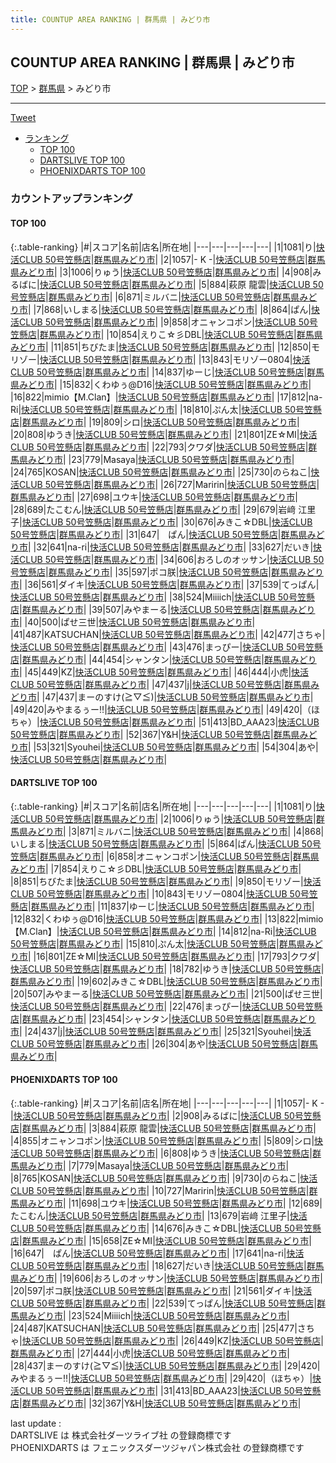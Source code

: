 ```yaml
---
title: COUNTUP AREA RANKING | 群馬県 | みどり市
---
```

## COUNTUP AREA RANKING | 群馬県 | みどり市

[TOP](/darts/rank/) > [群馬県](/darts/rank/群馬県/) > みどり市

___

<a href="https://twitter.com/share?ref_src=twsrc%5Etfw" data-text="COUNTUP AREA RANKING | 群馬県みどり市" class="twitter-share-button" data-hashtags="DARTSLIVE,PHOENIXDARTS,darts,ダーツ" data-show-count="false">Tweet</a>

* [ランキング](#カウントアップランキング)
    * [TOP 100](#top-100)
    * [DARTSLIVE TOP 100](#dartslive-top-100)
    * [PHOENIXDARTS TOP 100](#phoenixdarts-top-100)

### カウントアップランキング

#### TOP 100



{:.table-ranking}
|#|スコア|名前|店名|所在地|
|---|---|---|---|---|
|1|1081|<span class="rank-name-dl">り</span>|<a href="https://search.dartslive.com/jp/shop/31e32aeed603162ca3f63593b5358cc4">快活CLUB 50号笠懸店</a>|<a href="/darts/rank/群馬県/みどり市">群馬県みどり市</a>|
|2|1057|<span class="rank-name-pd">- K -</span>|<a href="https://vs.phoenixdarts.com/jp/shop/shopDetailInfo/s_10045?s_seq=10045">快活CLUB 50号笠懸店</a>|<a href="/darts/rank/群馬県/みどり市">群馬県みどり市</a>|
|3|1006|<span class="rank-name-dl">りゅう</span>|<a href="https://search.dartslive.com/jp/shop/31e32aeed603162ca3f63593b5358cc4">快活CLUB 50号笠懸店</a>|<a href="/darts/rank/群馬県/みどり市">群馬県みどり市</a>|
|4|908|<span class="rank-name-pd">みるばに</span>|<a href="https://vs.phoenixdarts.com/jp/shop/shopDetailInfo/s_10045?s_seq=10045">快活CLUB 50号笠懸店</a>|<a href="/darts/rank/群馬県/みどり市">群馬県みどり市</a>|
|5|884|<span class="rank-name-pd">萩原 龍雲</span>|<a href="https://vs.phoenixdarts.com/jp/shop/shopDetailInfo/s_10045?s_seq=10045">快活CLUB 50号笠懸店</a>|<a href="/darts/rank/群馬県/みどり市">群馬県みどり市</a>|
|6|871|<span class="rank-name-dl">ミルバニ</span>|<a href="https://search.dartslive.com/jp/shop/31e32aeed603162ca3f63593b5358cc4">快活CLUB 50号笠懸店</a>|<a href="/darts/rank/群馬県/みどり市">群馬県みどり市</a>|
|7|868|<span class="rank-name-dl">いしまる</span>|<a href="https://search.dartslive.com/jp/shop/31e32aeed603162ca3f63593b5358cc4">快活CLUB 50号笠懸店</a>|<a href="/darts/rank/群馬県/みどり市">群馬県みどり市</a>|
|8|864|<span class="rank-name-dl">ぱん</span>|<a href="https://search.dartslive.com/jp/shop/31e32aeed603162ca3f63593b5358cc4">快活CLUB 50号笠懸店</a>|<a href="/darts/rank/群馬県/みどり市">群馬県みどり市</a>|
|9|858|<span class="rank-name-dl">オニャンコポン</span>|<a href="https://search.dartslive.com/jp/shop/31e32aeed603162ca3f63593b5358cc4">快活CLUB 50号笠懸店</a>|<a href="/darts/rank/群馬県/みどり市">群馬県みどり市</a>|
|10|854|<span class="rank-name-dl">えりこ☆彡DBL</span>|<a href="https://search.dartslive.com/jp/shop/31e32aeed603162ca3f63593b5358cc4">快活CLUB 50号笠懸店</a>|<a href="/darts/rank/群馬県/みどり市">群馬県みどり市</a>|
|11|851|<span class="rank-name-dl">ちびたま</span>|<a href="https://search.dartslive.com/jp/shop/31e32aeed603162ca3f63593b5358cc4">快活CLUB 50号笠懸店</a>|<a href="/darts/rank/群馬県/みどり市">群馬県みどり市</a>|
|12|850|<span class="rank-name-dl">モリゾー</span>|<a href="https://search.dartslive.com/jp/shop/31e32aeed603162ca3f63593b5358cc4">快活CLUB 50号笠懸店</a>|<a href="/darts/rank/群馬県/みどり市">群馬県みどり市</a>|
|13|843|<span class="rank-name-dl">モリゾー0804</span>|<a href="https://search.dartslive.com/jp/shop/31e32aeed603162ca3f63593b5358cc4">快活CLUB 50号笠懸店</a>|<a href="/darts/rank/群馬県/みどり市">群馬県みどり市</a>|
|14|837|<span class="rank-name-dl">ゆーじ</span>|<a href="https://search.dartslive.com/jp/shop/31e32aeed603162ca3f63593b5358cc4">快活CLUB 50号笠懸店</a>|<a href="/darts/rank/群馬県/みどり市">群馬県みどり市</a>|
|15|832|<span class="rank-name-dl">くわゆぅ@D16</span>|<a href="https://search.dartslive.com/jp/shop/31e32aeed603162ca3f63593b5358cc4">快活CLUB 50号笠懸店</a>|<a href="/darts/rank/群馬県/みどり市">群馬県みどり市</a>|
|16|822|<span class="rank-name-dl">mimio【M.Clan】</span>|<a href="https://search.dartslive.com/jp/shop/31e32aeed603162ca3f63593b5358cc4">快活CLUB 50号笠懸店</a>|<a href="/darts/rank/群馬県/みどり市">群馬県みどり市</a>|
|17|812|<span class="rank-name-dl">na-Ri</span>|<a href="https://search.dartslive.com/jp/shop/31e32aeed603162ca3f63593b5358cc4">快活CLUB 50号笠懸店</a>|<a href="/darts/rank/群馬県/みどり市">群馬県みどり市</a>|
|18|810|<span class="rank-name-dl">ぷん太</span>|<a href="https://search.dartslive.com/jp/shop/31e32aeed603162ca3f63593b5358cc4">快活CLUB 50号笠懸店</a>|<a href="/darts/rank/群馬県/みどり市">群馬県みどり市</a>|
|19|809|<span class="rank-name-pd">シロ</span>|<a href="https://vs.phoenixdarts.com/jp/shop/shopDetailInfo/s_10045?s_seq=10045">快活CLUB 50号笠懸店</a>|<a href="/darts/rank/群馬県/みどり市">群馬県みどり市</a>|
|20|808|<span class="rank-name-pd">ゆうき</span>|<a href="https://vs.phoenixdarts.com/jp/shop/shopDetailInfo/s_10045?s_seq=10045">快活CLUB 50号笠懸店</a>|<a href="/darts/rank/群馬県/みどり市">群馬県みどり市</a>|
|21|801|<span class="rank-name-dl">ZE☆MI</span>|<a href="https://search.dartslive.com/jp/shop/31e32aeed603162ca3f63593b5358cc4">快活CLUB 50号笠懸店</a>|<a href="/darts/rank/群馬県/みどり市">群馬県みどり市</a>|
|22|793|<span class="rank-name-dl">クワダ</span>|<a href="https://search.dartslive.com/jp/shop/31e32aeed603162ca3f63593b5358cc4">快活CLUB 50号笠懸店</a>|<a href="/darts/rank/群馬県/みどり市">群馬県みどり市</a>|
|23|779|<span class="rank-name-pd">Masaya</span>|<a href="https://vs.phoenixdarts.com/jp/shop/shopDetailInfo/s_10045?s_seq=10045">快活CLUB 50号笠懸店</a>|<a href="/darts/rank/群馬県/みどり市">群馬県みどり市</a>|
|24|765|<span class="rank-name-pd">KOSAN</span>|<a href="https://vs.phoenixdarts.com/jp/shop/shopDetailInfo/s_10045?s_seq=10045">快活CLUB 50号笠懸店</a>|<a href="/darts/rank/群馬県/みどり市">群馬県みどり市</a>|
|25|730|<span class="rank-name-pd">のらねこ</span>|<a href="https://vs.phoenixdarts.com/jp/shop/shopDetailInfo/s_10045?s_seq=10045">快活CLUB 50号笠懸店</a>|<a href="/darts/rank/群馬県/みどり市">群馬県みどり市</a>|
|26|727|<span class="rank-name-pd">Maririn</span>|<a href="https://vs.phoenixdarts.com/jp/shop/shopDetailInfo/s_10045?s_seq=10045">快活CLUB 50号笠懸店</a>|<a href="/darts/rank/群馬県/みどり市">群馬県みどり市</a>|
|27|698|<span class="rank-name-pd">ユウキ</span>|<a href="https://vs.phoenixdarts.com/jp/shop/shopDetailInfo/s_10045?s_seq=10045">快活CLUB 50号笠懸店</a>|<a href="/darts/rank/群馬県/みどり市">群馬県みどり市</a>|
|28|689|<span class="rank-name-pd">たこむん</span>|<a href="https://vs.phoenixdarts.com/jp/shop/shopDetailInfo/s_10045?s_seq=10045">快活CLUB 50号笠懸店</a>|<a href="/darts/rank/群馬県/みどり市">群馬県みどり市</a>|
|29|679|<span class="rank-name-pd">岩﨑 江里子</span>|<a href="https://vs.phoenixdarts.com/jp/shop/shopDetailInfo/s_10045?s_seq=10045">快活CLUB 50号笠懸店</a>|<a href="/darts/rank/群馬県/みどり市">群馬県みどり市</a>|
|30|676|<span class="rank-name-pd">みきこ☆DBL</span>|<a href="https://vs.phoenixdarts.com/jp/shop/shopDetailInfo/s_10045?s_seq=10045">快活CLUB 50号笠懸店</a>|<a href="/darts/rank/群馬県/みどり市">群馬県みどり市</a>|
|31|647|<span class="rank-name-pd">　ぱん</span>|<a href="https://vs.phoenixdarts.com/jp/shop/shopDetailInfo/s_10045?s_seq=10045">快活CLUB 50号笠懸店</a>|<a href="/darts/rank/群馬県/みどり市">群馬県みどり市</a>|
|32|641|<span class="rank-name-pd">na-ri</span>|<a href="https://vs.phoenixdarts.com/jp/shop/shopDetailInfo/s_10045?s_seq=10045">快活CLUB 50号笠懸店</a>|<a href="/darts/rank/群馬県/みどり市">群馬県みどり市</a>|
|33|627|<span class="rank-name-pd">だいき</span>|<a href="https://vs.phoenixdarts.com/jp/shop/shopDetailInfo/s_10045?s_seq=10045">快活CLUB 50号笠懸店</a>|<a href="/darts/rank/群馬県/みどり市">群馬県みどり市</a>|
|34|606|<span class="rank-name-pd">おろしのオッサン</span>|<a href="https://vs.phoenixdarts.com/jp/shop/shopDetailInfo/s_10045?s_seq=10045">快活CLUB 50号笠懸店</a>|<a href="/darts/rank/群馬県/みどり市">群馬県みどり市</a>|
|35|597|<span class="rank-name-pd">ポコ朕</span>|<a href="https://vs.phoenixdarts.com/jp/shop/shopDetailInfo/s_10045?s_seq=10045">快活CLUB 50号笠懸店</a>|<a href="/darts/rank/群馬県/みどり市">群馬県みどり市</a>|
|36|561|<span class="rank-name-pd">ダイキ</span>|<a href="https://vs.phoenixdarts.com/jp/shop/shopDetailInfo/s_10045?s_seq=10045">快活CLUB 50号笠懸店</a>|<a href="/darts/rank/群馬県/みどり市">群馬県みどり市</a>|
|37|539|<span class="rank-name-pd">てっぱん</span>|<a href="https://vs.phoenixdarts.com/jp/shop/shopDetailInfo/s_10045?s_seq=10045">快活CLUB 50号笠懸店</a>|<a href="/darts/rank/群馬県/みどり市">群馬県みどり市</a>|
|38|524|<span class="rank-name-pd">Miiiich</span>|<a href="https://vs.phoenixdarts.com/jp/shop/shopDetailInfo/s_10045?s_seq=10045">快活CLUB 50号笠懸店</a>|<a href="/darts/rank/群馬県/みどり市">群馬県みどり市</a>|
|39|507|<span class="rank-name-dl">みやまーる</span>|<a href="https://search.dartslive.com/jp/shop/31e32aeed603162ca3f63593b5358cc4">快活CLUB 50号笠懸店</a>|<a href="/darts/rank/群馬県/みどり市">群馬県みどり市</a>|
|40|500|<span class="rank-name-dl">ぱせ三世</span>|<a href="https://search.dartslive.com/jp/shop/31e32aeed603162ca3f63593b5358cc4">快活CLUB 50号笠懸店</a>|<a href="/darts/rank/群馬県/みどり市">群馬県みどり市</a>|
|41|487|<span class="rank-name-pd">KATSUCHAN</span>|<a href="https://vs.phoenixdarts.com/jp/shop/shopDetailInfo/s_10045?s_seq=10045">快活CLUB 50号笠懸店</a>|<a href="/darts/rank/群馬県/みどり市">群馬県みどり市</a>|
|42|477|<span class="rank-name-pd">さちゃ</span>|<a href="https://vs.phoenixdarts.com/jp/shop/shopDetailInfo/s_10045?s_seq=10045">快活CLUB 50号笠懸店</a>|<a href="/darts/rank/群馬県/みどり市">群馬県みどり市</a>|
|43|476|<span class="rank-name-dl">まっぴー</span>|<a href="https://search.dartslive.com/jp/shop/31e32aeed603162ca3f63593b5358cc4">快活CLUB 50号笠懸店</a>|<a href="/darts/rank/群馬県/みどり市">群馬県みどり市</a>|
|44|454|<span class="rank-name-dl">シャンタン</span>|<a href="https://search.dartslive.com/jp/shop/31e32aeed603162ca3f63593b5358cc4">快活CLUB 50号笠懸店</a>|<a href="/darts/rank/群馬県/みどり市">群馬県みどり市</a>|
|45|449|<span class="rank-name-pd">KZ</span>|<a href="https://vs.phoenixdarts.com/jp/shop/shopDetailInfo/s_10045?s_seq=10045">快活CLUB 50号笠懸店</a>|<a href="/darts/rank/群馬県/みどり市">群馬県みどり市</a>|
|46|444|<span class="rank-name-pd">小虎</span>|<a href="https://vs.phoenixdarts.com/jp/shop/shopDetailInfo/s_10045?s_seq=10045">快活CLUB 50号笠懸店</a>|<a href="/darts/rank/群馬県/みどり市">群馬県みどり市</a>|
|47|437|<span class="rank-name-dl">j</span>|<a href="https://search.dartslive.com/jp/shop/31e32aeed603162ca3f63593b5358cc4">快活CLUB 50号笠懸店</a>|<a href="/darts/rank/群馬県/みどり市">群馬県みどり市</a>|
|47|437|<span class="rank-name-pd">まーのすけ(≧▽≦)</span>|<a href="https://vs.phoenixdarts.com/jp/shop/shopDetailInfo/s_10045?s_seq=10045">快活CLUB 50号笠懸店</a>|<a href="/darts/rank/群馬県/みどり市">群馬県みどり市</a>|
|49|420|<span class="rank-name-pd">みやまるぅー‼︎</span>|<a href="https://vs.phoenixdarts.com/jp/shop/shopDetailInfo/s_10045?s_seq=10045">快活CLUB 50号笠懸店</a>|<a href="/darts/rank/群馬県/みどり市">群馬県みどり市</a>|
|49|420|<span class="rank-name-pd">（ほちゃ）</span>|<a href="https://vs.phoenixdarts.com/jp/shop/shopDetailInfo/s_10045?s_seq=10045">快活CLUB 50号笠懸店</a>|<a href="/darts/rank/群馬県/みどり市">群馬県みどり市</a>|
|51|413|<span class="rank-name-pd">BD_AAA23</span>|<a href="https://vs.phoenixdarts.com/jp/shop/shopDetailInfo/s_10045?s_seq=10045">快活CLUB 50号笠懸店</a>|<a href="/darts/rank/群馬県/みどり市">群馬県みどり市</a>|
|52|367|<span class="rank-name-pd">Y&amp;H</span>|<a href="https://vs.phoenixdarts.com/jp/shop/shopDetailInfo/s_10045?s_seq=10045">快活CLUB 50号笠懸店</a>|<a href="/darts/rank/群馬県/みどり市">群馬県みどり市</a>|
|53|321|<span class="rank-name-dl">Syouhei</span>|<a href="https://search.dartslive.com/jp/shop/31e32aeed603162ca3f63593b5358cc4">快活CLUB 50号笠懸店</a>|<a href="/darts/rank/群馬県/みどり市">群馬県みどり市</a>|
|54|304|<span class="rank-name-dl">あや</span>|<a href="https://search.dartslive.com/jp/shop/31e32aeed603162ca3f63593b5358cc4">快活CLUB 50号笠懸店</a>|<a href="/darts/rank/群馬県/みどり市">群馬県みどり市</a>|


#### DARTSLIVE TOP 100



{:.table-ranking}
|#|スコア|名前|店名|所在地|
|---|---|---|---|---|
|1|1081|<span class="rank-name-dl">り</span>|<a href="https://search.dartslive.com/jp/shop/31e32aeed603162ca3f63593b5358cc4">快活CLUB 50号笠懸店</a>|<a href="/darts/rank/群馬県/みどり市">群馬県みどり市</a>|
|2|1006|<span class="rank-name-dl">りゅう</span>|<a href="https://search.dartslive.com/jp/shop/31e32aeed603162ca3f63593b5358cc4">快活CLUB 50号笠懸店</a>|<a href="/darts/rank/群馬県/みどり市">群馬県みどり市</a>|
|3|871|<span class="rank-name-dl">ミルバニ</span>|<a href="https://search.dartslive.com/jp/shop/31e32aeed603162ca3f63593b5358cc4">快活CLUB 50号笠懸店</a>|<a href="/darts/rank/群馬県/みどり市">群馬県みどり市</a>|
|4|868|<span class="rank-name-dl">いしまる</span>|<a href="https://search.dartslive.com/jp/shop/31e32aeed603162ca3f63593b5358cc4">快活CLUB 50号笠懸店</a>|<a href="/darts/rank/群馬県/みどり市">群馬県みどり市</a>|
|5|864|<span class="rank-name-dl">ぱん</span>|<a href="https://search.dartslive.com/jp/shop/31e32aeed603162ca3f63593b5358cc4">快活CLUB 50号笠懸店</a>|<a href="/darts/rank/群馬県/みどり市">群馬県みどり市</a>|
|6|858|<span class="rank-name-dl">オニャンコポン</span>|<a href="https://search.dartslive.com/jp/shop/31e32aeed603162ca3f63593b5358cc4">快活CLUB 50号笠懸店</a>|<a href="/darts/rank/群馬県/みどり市">群馬県みどり市</a>|
|7|854|<span class="rank-name-dl">えりこ☆彡DBL</span>|<a href="https://search.dartslive.com/jp/shop/31e32aeed603162ca3f63593b5358cc4">快活CLUB 50号笠懸店</a>|<a href="/darts/rank/群馬県/みどり市">群馬県みどり市</a>|
|8|851|<span class="rank-name-dl">ちびたま</span>|<a href="https://search.dartslive.com/jp/shop/31e32aeed603162ca3f63593b5358cc4">快活CLUB 50号笠懸店</a>|<a href="/darts/rank/群馬県/みどり市">群馬県みどり市</a>|
|9|850|<span class="rank-name-dl">モリゾー</span>|<a href="https://search.dartslive.com/jp/shop/31e32aeed603162ca3f63593b5358cc4">快活CLUB 50号笠懸店</a>|<a href="/darts/rank/群馬県/みどり市">群馬県みどり市</a>|
|10|843|<span class="rank-name-dl">モリゾー0804</span>|<a href="https://search.dartslive.com/jp/shop/31e32aeed603162ca3f63593b5358cc4">快活CLUB 50号笠懸店</a>|<a href="/darts/rank/群馬県/みどり市">群馬県みどり市</a>|
|11|837|<span class="rank-name-dl">ゆーじ</span>|<a href="https://search.dartslive.com/jp/shop/31e32aeed603162ca3f63593b5358cc4">快活CLUB 50号笠懸店</a>|<a href="/darts/rank/群馬県/みどり市">群馬県みどり市</a>|
|12|832|<span class="rank-name-dl">くわゆぅ@D16</span>|<a href="https://search.dartslive.com/jp/shop/31e32aeed603162ca3f63593b5358cc4">快活CLUB 50号笠懸店</a>|<a href="/darts/rank/群馬県/みどり市">群馬県みどり市</a>|
|13|822|<span class="rank-name-dl">mimio【M.Clan】</span>|<a href="https://search.dartslive.com/jp/shop/31e32aeed603162ca3f63593b5358cc4">快活CLUB 50号笠懸店</a>|<a href="/darts/rank/群馬県/みどり市">群馬県みどり市</a>|
|14|812|<span class="rank-name-dl">na-Ri</span>|<a href="https://search.dartslive.com/jp/shop/31e32aeed603162ca3f63593b5358cc4">快活CLUB 50号笠懸店</a>|<a href="/darts/rank/群馬県/みどり市">群馬県みどり市</a>|
|15|810|<span class="rank-name-dl">ぷん太</span>|<a href="https://search.dartslive.com/jp/shop/31e32aeed603162ca3f63593b5358cc4">快活CLUB 50号笠懸店</a>|<a href="/darts/rank/群馬県/みどり市">群馬県みどり市</a>|
|16|801|<span class="rank-name-dl">ZE☆MI</span>|<a href="https://search.dartslive.com/jp/shop/31e32aeed603162ca3f63593b5358cc4">快活CLUB 50号笠懸店</a>|<a href="/darts/rank/群馬県/みどり市">群馬県みどり市</a>|
|17|793|<span class="rank-name-dl">クワダ</span>|<a href="https://search.dartslive.com/jp/shop/31e32aeed603162ca3f63593b5358cc4">快活CLUB 50号笠懸店</a>|<a href="/darts/rank/群馬県/みどり市">群馬県みどり市</a>|
|18|782|<span class="rank-name-dl">ゆうき</span>|<a href="https://search.dartslive.com/jp/shop/31e32aeed603162ca3f63593b5358cc4">快活CLUB 50号笠懸店</a>|<a href="/darts/rank/群馬県/みどり市">群馬県みどり市</a>|
|19|602|<span class="rank-name-dl">みきこ☆DBL</span>|<a href="https://search.dartslive.com/jp/shop/31e32aeed603162ca3f63593b5358cc4">快活CLUB 50号笠懸店</a>|<a href="/darts/rank/群馬県/みどり市">群馬県みどり市</a>|
|20|507|<span class="rank-name-dl">みやまーる</span>|<a href="https://search.dartslive.com/jp/shop/31e32aeed603162ca3f63593b5358cc4">快活CLUB 50号笠懸店</a>|<a href="/darts/rank/群馬県/みどり市">群馬県みどり市</a>|
|21|500|<span class="rank-name-dl">ぱせ三世</span>|<a href="https://search.dartslive.com/jp/shop/31e32aeed603162ca3f63593b5358cc4">快活CLUB 50号笠懸店</a>|<a href="/darts/rank/群馬県/みどり市">群馬県みどり市</a>|
|22|476|<span class="rank-name-dl">まっぴー</span>|<a href="https://search.dartslive.com/jp/shop/31e32aeed603162ca3f63593b5358cc4">快活CLUB 50号笠懸店</a>|<a href="/darts/rank/群馬県/みどり市">群馬県みどり市</a>|
|23|454|<span class="rank-name-dl">シャンタン</span>|<a href="https://search.dartslive.com/jp/shop/31e32aeed603162ca3f63593b5358cc4">快活CLUB 50号笠懸店</a>|<a href="/darts/rank/群馬県/みどり市">群馬県みどり市</a>|
|24|437|<span class="rank-name-dl">j</span>|<a href="https://search.dartslive.com/jp/shop/31e32aeed603162ca3f63593b5358cc4">快活CLUB 50号笠懸店</a>|<a href="/darts/rank/群馬県/みどり市">群馬県みどり市</a>|
|25|321|<span class="rank-name-dl">Syouhei</span>|<a href="https://search.dartslive.com/jp/shop/31e32aeed603162ca3f63593b5358cc4">快活CLUB 50号笠懸店</a>|<a href="/darts/rank/群馬県/みどり市">群馬県みどり市</a>|
|26|304|<span class="rank-name-dl">あや</span>|<a href="https://search.dartslive.com/jp/shop/31e32aeed603162ca3f63593b5358cc4">快活CLUB 50号笠懸店</a>|<a href="/darts/rank/群馬県/みどり市">群馬県みどり市</a>|


#### PHOENIXDARTS TOP 100



{:.table-ranking}
|#|スコア|名前|店名|所在地|
|---|---|---|---|---|
|1|1057|<span class="rank-name-pd">- K -</span>|<a href="https://vs.phoenixdarts.com/jp/shop/shopDetailInfo/s_10045?s_seq=10045">快活CLUB 50号笠懸店</a>|<a href="/darts/rank/群馬県/みどり市">群馬県みどり市</a>|
|2|908|<span class="rank-name-pd">みるばに</span>|<a href="https://vs.phoenixdarts.com/jp/shop/shopDetailInfo/s_10045?s_seq=10045">快活CLUB 50号笠懸店</a>|<a href="/darts/rank/群馬県/みどり市">群馬県みどり市</a>|
|3|884|<span class="rank-name-pd">萩原 龍雲</span>|<a href="https://vs.phoenixdarts.com/jp/shop/shopDetailInfo/s_10045?s_seq=10045">快活CLUB 50号笠懸店</a>|<a href="/darts/rank/群馬県/みどり市">群馬県みどり市</a>|
|4|855|<span class="rank-name-pd">オニャンコポン</span>|<a href="https://vs.phoenixdarts.com/jp/shop/shopDetailInfo/s_10045?s_seq=10045">快活CLUB 50号笠懸店</a>|<a href="/darts/rank/群馬県/みどり市">群馬県みどり市</a>|
|5|809|<span class="rank-name-pd">シロ</span>|<a href="https://vs.phoenixdarts.com/jp/shop/shopDetailInfo/s_10045?s_seq=10045">快活CLUB 50号笠懸店</a>|<a href="/darts/rank/群馬県/みどり市">群馬県みどり市</a>|
|6|808|<span class="rank-name-pd">ゆうき</span>|<a href="https://vs.phoenixdarts.com/jp/shop/shopDetailInfo/s_10045?s_seq=10045">快活CLUB 50号笠懸店</a>|<a href="/darts/rank/群馬県/みどり市">群馬県みどり市</a>|
|7|779|<span class="rank-name-pd">Masaya</span>|<a href="https://vs.phoenixdarts.com/jp/shop/shopDetailInfo/s_10045?s_seq=10045">快活CLUB 50号笠懸店</a>|<a href="/darts/rank/群馬県/みどり市">群馬県みどり市</a>|
|8|765|<span class="rank-name-pd">KOSAN</span>|<a href="https://vs.phoenixdarts.com/jp/shop/shopDetailInfo/s_10045?s_seq=10045">快活CLUB 50号笠懸店</a>|<a href="/darts/rank/群馬県/みどり市">群馬県みどり市</a>|
|9|730|<span class="rank-name-pd">のらねこ</span>|<a href="https://vs.phoenixdarts.com/jp/shop/shopDetailInfo/s_10045?s_seq=10045">快活CLUB 50号笠懸店</a>|<a href="/darts/rank/群馬県/みどり市">群馬県みどり市</a>|
|10|727|<span class="rank-name-pd">Maririn</span>|<a href="https://vs.phoenixdarts.com/jp/shop/shopDetailInfo/s_10045?s_seq=10045">快活CLUB 50号笠懸店</a>|<a href="/darts/rank/群馬県/みどり市">群馬県みどり市</a>|
|11|698|<span class="rank-name-pd">ユウキ</span>|<a href="https://vs.phoenixdarts.com/jp/shop/shopDetailInfo/s_10045?s_seq=10045">快活CLUB 50号笠懸店</a>|<a href="/darts/rank/群馬県/みどり市">群馬県みどり市</a>|
|12|689|<span class="rank-name-pd">たこむん</span>|<a href="https://vs.phoenixdarts.com/jp/shop/shopDetailInfo/s_10045?s_seq=10045">快活CLUB 50号笠懸店</a>|<a href="/darts/rank/群馬県/みどり市">群馬県みどり市</a>|
|13|679|<span class="rank-name-pd">岩﨑 江里子</span>|<a href="https://vs.phoenixdarts.com/jp/shop/shopDetailInfo/s_10045?s_seq=10045">快活CLUB 50号笠懸店</a>|<a href="/darts/rank/群馬県/みどり市">群馬県みどり市</a>|
|14|676|<span class="rank-name-pd">みきこ☆DBL</span>|<a href="https://vs.phoenixdarts.com/jp/shop/shopDetailInfo/s_10045?s_seq=10045">快活CLUB 50号笠懸店</a>|<a href="/darts/rank/群馬県/みどり市">群馬県みどり市</a>|
|15|658|<span class="rank-name-pd">ZE☆MI</span>|<a href="https://vs.phoenixdarts.com/jp/shop/shopDetailInfo/s_10045?s_seq=10045">快活CLUB 50号笠懸店</a>|<a href="/darts/rank/群馬県/みどり市">群馬県みどり市</a>|
|16|647|<span class="rank-name-pd">　ぱん</span>|<a href="https://vs.phoenixdarts.com/jp/shop/shopDetailInfo/s_10045?s_seq=10045">快活CLUB 50号笠懸店</a>|<a href="/darts/rank/群馬県/みどり市">群馬県みどり市</a>|
|17|641|<span class="rank-name-pd">na-ri</span>|<a href="https://vs.phoenixdarts.com/jp/shop/shopDetailInfo/s_10045?s_seq=10045">快活CLUB 50号笠懸店</a>|<a href="/darts/rank/群馬県/みどり市">群馬県みどり市</a>|
|18|627|<span class="rank-name-pd">だいき</span>|<a href="https://vs.phoenixdarts.com/jp/shop/shopDetailInfo/s_10045?s_seq=10045">快活CLUB 50号笠懸店</a>|<a href="/darts/rank/群馬県/みどり市">群馬県みどり市</a>|
|19|606|<span class="rank-name-pd">おろしのオッサン</span>|<a href="https://vs.phoenixdarts.com/jp/shop/shopDetailInfo/s_10045?s_seq=10045">快活CLUB 50号笠懸店</a>|<a href="/darts/rank/群馬県/みどり市">群馬県みどり市</a>|
|20|597|<span class="rank-name-pd">ポコ朕</span>|<a href="https://vs.phoenixdarts.com/jp/shop/shopDetailInfo/s_10045?s_seq=10045">快活CLUB 50号笠懸店</a>|<a href="/darts/rank/群馬県/みどり市">群馬県みどり市</a>|
|21|561|<span class="rank-name-pd">ダイキ</span>|<a href="https://vs.phoenixdarts.com/jp/shop/shopDetailInfo/s_10045?s_seq=10045">快活CLUB 50号笠懸店</a>|<a href="/darts/rank/群馬県/みどり市">群馬県みどり市</a>|
|22|539|<span class="rank-name-pd">てっぱん</span>|<a href="https://vs.phoenixdarts.com/jp/shop/shopDetailInfo/s_10045?s_seq=10045">快活CLUB 50号笠懸店</a>|<a href="/darts/rank/群馬県/みどり市">群馬県みどり市</a>|
|23|524|<span class="rank-name-pd">Miiiich</span>|<a href="https://vs.phoenixdarts.com/jp/shop/shopDetailInfo/s_10045?s_seq=10045">快活CLUB 50号笠懸店</a>|<a href="/darts/rank/群馬県/みどり市">群馬県みどり市</a>|
|24|487|<span class="rank-name-pd">KATSUCHAN</span>|<a href="https://vs.phoenixdarts.com/jp/shop/shopDetailInfo/s_10045?s_seq=10045">快活CLUB 50号笠懸店</a>|<a href="/darts/rank/群馬県/みどり市">群馬県みどり市</a>|
|25|477|<span class="rank-name-pd">さちゃ</span>|<a href="https://vs.phoenixdarts.com/jp/shop/shopDetailInfo/s_10045?s_seq=10045">快活CLUB 50号笠懸店</a>|<a href="/darts/rank/群馬県/みどり市">群馬県みどり市</a>|
|26|449|<span class="rank-name-pd">KZ</span>|<a href="https://vs.phoenixdarts.com/jp/shop/shopDetailInfo/s_10045?s_seq=10045">快活CLUB 50号笠懸店</a>|<a href="/darts/rank/群馬県/みどり市">群馬県みどり市</a>|
|27|444|<span class="rank-name-pd">小虎</span>|<a href="https://vs.phoenixdarts.com/jp/shop/shopDetailInfo/s_10045?s_seq=10045">快活CLUB 50号笠懸店</a>|<a href="/darts/rank/群馬県/みどり市">群馬県みどり市</a>|
|28|437|<span class="rank-name-pd">まーのすけ(≧▽≦)</span>|<a href="https://vs.phoenixdarts.com/jp/shop/shopDetailInfo/s_10045?s_seq=10045">快活CLUB 50号笠懸店</a>|<a href="/darts/rank/群馬県/みどり市">群馬県みどり市</a>|
|29|420|<span class="rank-name-pd">みやまるぅー‼︎</span>|<a href="https://vs.phoenixdarts.com/jp/shop/shopDetailInfo/s_10045?s_seq=10045">快活CLUB 50号笠懸店</a>|<a href="/darts/rank/群馬県/みどり市">群馬県みどり市</a>|
|29|420|<span class="rank-name-pd">（ほちゃ）</span>|<a href="https://vs.phoenixdarts.com/jp/shop/shopDetailInfo/s_10045?s_seq=10045">快活CLUB 50号笠懸店</a>|<a href="/darts/rank/群馬県/みどり市">群馬県みどり市</a>|
|31|413|<span class="rank-name-pd">BD_AAA23</span>|<a href="https://vs.phoenixdarts.com/jp/shop/shopDetailInfo/s_10045?s_seq=10045">快活CLUB 50号笠懸店</a>|<a href="/darts/rank/群馬県/みどり市">群馬県みどり市</a>|
|32|367|<span class="rank-name-pd">Y&amp;H</span>|<a href="https://vs.phoenixdarts.com/jp/shop/shopDetailInfo/s_10045?s_seq=10045">快活CLUB 50号笠懸店</a>|<a href="/darts/rank/群馬県/みどり市">群馬県みどり市</a>|


<div class="footer border-top border-gray-light mt-5 pt-3 text-right text-gray">
    last update : <span style="font-weight: italic" id="foot_last_modified"></span><br />
    DARTSLIVE は 株式会社ダーツライブ社 の登録商標です<br />
    PHOENIXDARTS は フェニックスダーツジャパン株式会社 の登録商標です<br />
</div>

<script src="https://cdnjs.cloudflare.com/ajax/libs/jquery.tablesorter/2.31.3/js/jquery.tablesorter.min.js" integrity="sha512-qzgd5cYSZcosqpzpn7zF2ZId8f/8CHmFKZ8j7mU4OUXTNRd5g+ZHBPsgKEwoqxCtdQvExE5LprwwPAgoicguNg==" crossorigin="anonymous" referrerpolicy="no-referrer"></script>
<link rel="stylesheet" href="https://cdnjs.cloudflare.com/ajax/libs/jquery.tablesorter/2.31.3/css/theme.default.min.css" integrity="sha512-wghhOJkjQX0Lh3NSWvNKeZ0ZpNn+SPVXX1Qyc9OCaogADktxrBiBdKGDoqVUOyhStvMBmJQ8ZdMHiR3wuEq8+w==" crossorigin="anonymous" referrerpolicy="no-referrer" />
<script>
$(function() {
    $(".table-ranking").tablesorter({sortList:[[0, 0]]});
    $("#foot_last_modified").text(formatDate(new Date(document.lastModified), 'yyyy-MM-dd HH:mm:ss'));
});
</script>

<script async src="https://platform.twitter.com/widgets.js" charset="utf-8"></script>